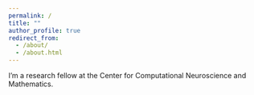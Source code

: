 ```yaml
---
permalink: /
title: ""
author_profile: true
redirect_from:
  - /about/
  - /about.html
---
```


I’m a research fellow at the Center for Computational Neuroscience and Mathematics.
